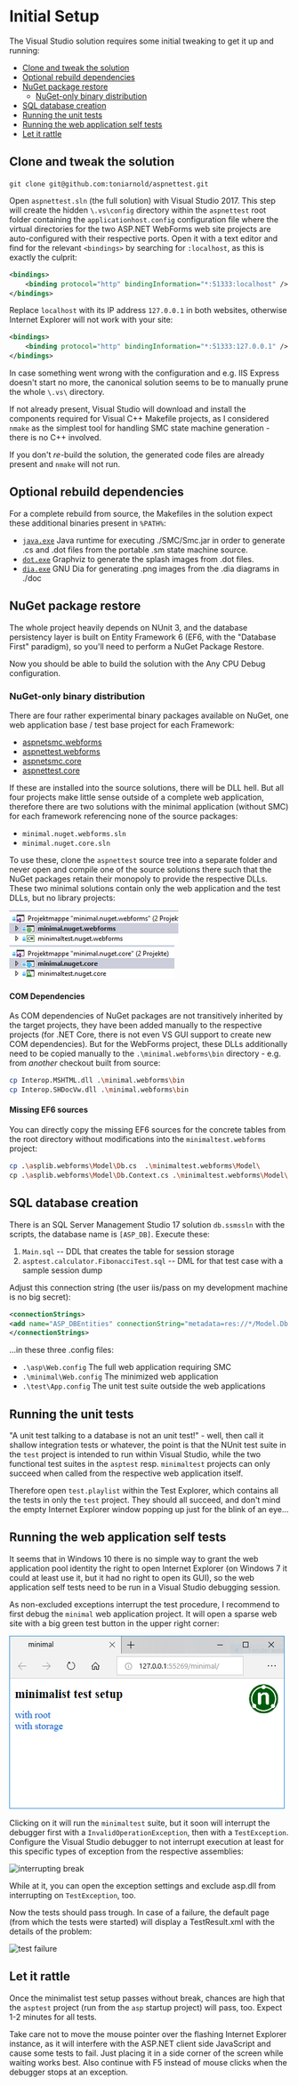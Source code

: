 # Initial Setup

The Visual Studio solution requires some initial tweaking to get it up and running:

* [Clone and tweak the solution](#clone-and-tweak-the-solution)
* [Optional rebuild dependencies](#optional-rebuild-dependencies)
* [NuGet package restore](#nuget-package-restore)
  * [NuGet-only binary distribution](#nuget-only-binary-distribution)
* [SQL database creation](#sql-database-creation)
* [Running the unit tests](#running-the-unit-tests)
* [Running the web application self tests](#running-the-web-application-self-tests)
* [Let it rattle](#let-it-rattle)


## Clone and tweak the solution

 ```git clone git@github.com:toniarnold/aspnettest.git```

Open ```aspnettest.sln``` (the full solution) with Visual Studio 2017. This
step will create the hidden ```\.vs\config``` directory within the
```aspnettest``` root folder containing the ```applicationhost.config```
configuration file where the virtual directories for the two ASP.NET WebForms
web site projects are auto-configured with their respective ports. Open it with
a text editor and find for the relevant ```<bindings>``` by searching for
```:localhost```, as this is exactly the culprit:

```xml
<bindings>
    <binding protocol="http" bindingInformation="*:51333:localhost" />
</bindings>
```

Replace ```localhost``` with its IP address ```127.0.0.1``` in both websites,
otherwise Internet Explorer will not work with your site:

```xml
<bindings>
    <binding protocol="http" bindingInformation="*:51333:127.0.0.1" />
</bindings>
```

In case something went wrong with the configuration and e.g. IIS Express
doesn't start no more, the canonical solution seems to be to manually prune the
whole  ```\.vs\``` directory.

If not already present, Visual Studio will download and install the components
required for Visual C++ Makefile projects, as I considered ```nmake``` as the
simplest tool for handling SMC state machine generation - there is no C++
involved.

If you don't *re*-build the solution, the generated code files are already
present and ```nmake``` will not run.


## Optional rebuild dependencies

For a complete rebuild from source, the Makefiles in the solution expect these additional binaries
present in ```%PATH%```:

* [```java.exe```](https://www.oracle.com/java/index.html) Java runtime for executing ./SMC/Smc.jar
  in order to generate .cs and .dot files from the portable .sm state machine source.
* [```dot.exe```](https://www.graphviz.org/download/) Graphviz to generate the
  splash images from .dot files.
* [```dia.exe```](http://dia-installer.de) GNU Dia for generating .png images from
  the .dia diagrams in ./doc


## NuGet package restore

The whole project heavily depends on NUnit 3, and the database persistency
layer is built on Entity Framework 6 (EF6, with the "Database First" paradigm),
so you'll need to perform a NuGet Package Restore.

Now you should be able to build the solution with the Any CPU Debug
configuration.


### NuGet-only binary distribution

There are four rather experimental binary packages available on NuGet, one web
application base / test base project for each Framework:

* [aspnetsmc.webforms](https://www.nuget.org/packages/aspnetsmc.webforms/)
* [aspnettest.webforms](https://www.nuget.org/packages/aspnettest.webforms/)
* [aspnetsmc.core](https://www.nuget.org/packages/aspnetsmc.core/)
* [aspnettest.core](https://www.nuget.org/packages/aspnettest.core/)

If these are installed into the source solutions, there will be DLL hell. But
all four projects make little sense outside of a complete web application,
therefore there are two solutions with the minimal application (without SMC)
for each framework referencing none of the source packages:

* ```minimal.nuget.webforms.sln```
* ```minimal.nuget.core.sln```

To use these, clone the ```aspnettest``` source tree into a separate folder and
never open and compile one of the source solutions there such that the NuGet
packages retain their monopoly to provide the respective DLLs. These two
minimal solutions contain only the web application and the test DLLs, but no
library projects:

![Minimal WebForms NuGet Solution](img/minimal.nuget.webforms.png)
![Minimal MVC Core NuGet Solution](img/minimal.nuget.core.png)


#### COM Dependencies

As COM dependencies of NuGet packages are not transitively inherited by the
target projects, they have been added manually to the respective projects (for
.NET Core, there is not even VS GUI support to create new COM dependencies).
But for the WebForms project, these DLLs additionally need to be copied
manually to the ```.\minimal.webforms\bin``` directory - e.g. from *another*
checkout built from source:

```bash
cp Interop.MSHTML.dll .\minimal.webforms\bin
cp Interop.SHDocVw.dll .\minimal.webforms\bin
```


#### Missing EF6 sources
You can directly copy the missing EF6 sources for the concrete tables from the root directory
without modifications into the ```minimaltest.webforms``` project:

```bash
cp .\asplib.webforms\Model\Db.cs  .\minimaltest.webforms\Model\
cp .\asplib.webforms\Model\Db.Context.cs .\minimaltest.webforms\Model\
```



## SQL database creation

There is an SQL Server Management Studio 17 solution ```db.ssmssln```
with the scripts, the database name is ```[ASP_DB]```. Execute these:

1. ```Main.sql``` -- DDL that creates the table for session storage
2. ```asptest.calculator.FibonacciTest.sql``` -- DML for that test case with
   a sample session dump

Adjust this connection string (the user iis/pass on my development machine is
no big secret):

```xml
<connectionStrings>
<add name="ASP_DBEntities" connectionString="metadata=res://*/Model.Db.csdl|res://*/Model.Db.ssdl|res://*/Model.Db.msl;provider=System.Data.SqlClient;provider connection string=&quot;Data Source=WORK;initial catalog=ASP_DB;persist security info=True;user id=iis;password=pass;multipleactiveresultsets=True;application name=EntityFramework&quot;" providerName="System.Data.EntityClient" />
</connectionStrings>
```
...in these three .config files:

* ```.\asp\Web.config``` The full web application requiring SMC
* ```.\minimal\Web.config``` The minimized web application
* ```.\test\App.config``` The unit test suite outside the web applications


## Running the unit tests

"A unit test talking to a database is not an unit test!" - well, then call it
shallow integration tests or whatever, the point is that the NUnit test suite
in the ```test``` project is intended to run within Visual Studio, while the
two functional test suites in the ```asptest``` resp. ```minimaltest``` projects
can only succeed when called from the respective web application itself.

Therefore open  ```test.playlist``` within the Test Explorer, which contains
all the tests in only the ```test``` project. They should all succeed, and
don't mind the empty Internet Explorer window popping up just for the blink of
an eye...


## Running the web application self tests

It seems that in Windows 10 there is no simple way to grant the web application
pool identity the right to open Internet Explorer (on Windows 7 it could at
least use it, but it had no right to open its GUI), so the web application self
tests need to be run in a Visual Studio debugging session.

As non-excluded exceptions interrupt the test procedure, I recommend to first
debug the ```minimal``` web application project. It will open a sparse web site
with a big green test button in the upper right corner:

![minimal main page](./img/minimal.png)

Clicking on it will run the ```minimaltest``` suite, but it soon will interrupt
the debugger first with a ```InvalidOperationException```, then with a
```TestException```. Configure the Visual Studio debugger to not interrupt
execution at least for this specific types of exception from the respective
assemblies:

![interrupting break](./img/break.png)

While at it, you can open the exception settings and exclude asp.dll from
interrupting on ```TestException```, too.

Now the tests should pass trough. In case of a failure, the default page (from
which the tests were started) will display a TestResult.xml with the details of
the problem:

![test failure](./img/failure.png)


## Let it rattle

Once the minimalist test setup passes without break, chances are high that the
```asptest``` project (run from the ```asp``` startup project) will pass, too.
Expect 1-2 minutes for all tests. 

Take care not to move the mouse pointer over the flashing Internet Explorer
instance, as it will interfere with the ASP.NET client side JavaScript and
cause some tests to fail. Just placing it in a side corner of the screen while
waiting works best. Also continue with F5 instead of mouse clicks when the
debugger stops at an exception.
